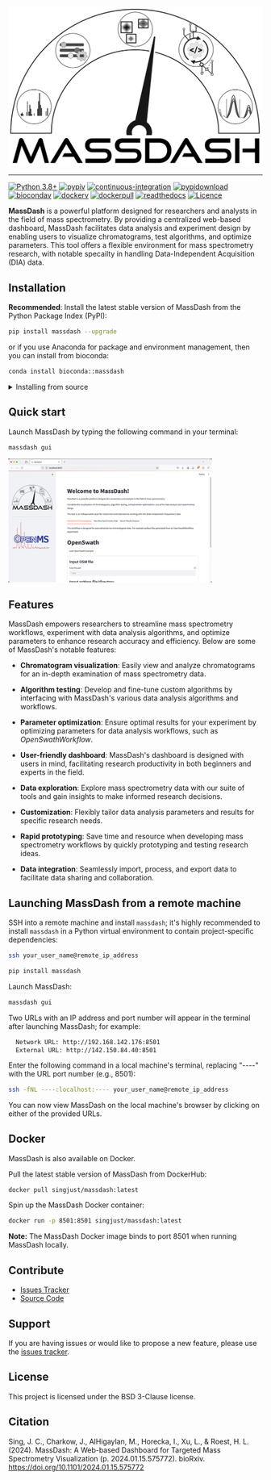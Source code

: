 <p align="center">
  <picture>
    <source media="(prefers-color-scheme: dark)" srcset="https://github.com/Roestlab/massdash/raw/dev/massdash/assets/img/MassDash_Logo_Light.png" alt="MassDash_Logo" width="500">
    <source media="(prefers-color-scheme: light)" srcset="https://github.com/Roestlab/massdash/raw/dev/massdash/assets/img/MassDash_Logo_Dark.png" alt="MassDash_Logo" width="500">
    <img alt="MassDash Logo" comment="Placeholder to transition between light color mode and dark color mode - this image is not directly used." src="https://github.com/Roestlab/massdash/blob/dev/massdash/assets/img/MassDash_Logo_Dark.png">
  </picture>
</p>

---

[![Python 3.8+](https://img.shields.io/badge/python-3.8+-blue.svg)](https://www.python.org/downloads/)
[![pypiv](https://img.shields.io/pypi/v/massdash.svg)](https://pypi.python.org/pypi/massdash)
[![continuous-integration](https://github.com/Roestlab/massdash/workflows/continuous-integration/badge.svg)](https://github.com/Roestlab/massdash/actions)
[![pypidownload](https://img.shields.io/pypi/dm/massdash?color=orange)](https://pypistats.org/packages/massdash)
[![biocondav](https://img.shields.io/conda/v/bioconda/massdash?label=bioconda&color=purple)](https://anaconda.org/bioconda/massdash)
[![dockerv](https://img.shields.io/docker/v/singjust/massdash?label=docker&color=green)](https://hub.docker.com/r/singjust/massdash)
[![dockerpull](https://img.shields.io/docker/pulls/singjust/massdash?color=green)](https://hub.docker.com/r/singjust/massdash)
[![readthedocs](https://img.shields.io/readthedocs/massdash)](https://massdash.readthedocs.io/en/latest/index.html)
[![Licence](https://img.shields.io/badge/License-BSD_3--Clause-orange.svg)](https://raw.githubusercontent.com/RoestLab/massdash/main/LICENSE)

**MassDash** is a powerful platform designed for researchers and analysts in the field of mass spectrometry. By providing a centralized web-based dashboard, MassDash facilitates data analysis and experiment design by enabling users to visualize chromatograms, test algorithms, and optimize parameters. This tool offers a flexible environment for mass spectrometry research, with notable specailty in handling Data-Independent Acquisition (DIA) data.

## Installation

**Recommended**: Install the latest stable version of MassDash from the Python Package Index (PyPI):

```bash
pip install massdash --upgrade
```

or if you use Anaconda for package and environment management, then you can install from bioconda:

```bash
conda install bioconda::massdash
```

<details>
   <summary>Installing from source</summary>

Clone the repository:

```bash
git clone https://github.com/Roestlab/massdash.git
```

Change into `massdash` directory:

```bash
cd massdash
```

Install `massdash` in editable mode:

```bash
pip install -e .
```

</details>

## Quick start

Launch MassDash by typing the following command in your terminal:

```bash
massdash gui
```

<p align="left">
  <img alt="MassDash Landing Page" style="width: 80%;" src="https://github.com/Roestlab/massdash/raw/dev/massdash/assets/img/MassDash_Landing_Page.png">
</p>

## Features

MassDash empowers researchers to streamline mass spectrometry workflows, experiment with data analysis algorithms, and optimize parameters to enhance research accuracy and efficiency. Below are some of MassDash's notable features:

- **Chromatogram visualization**: Easily view and analyze chromatograms for an in-depth examination of mass spectrometry data.

- **Algorithm testing**: Develop and fine-tune custom algorithms by interfacing with MassDash's various data analysis algorithms and workflows.

- **Parameter optimization**: Ensure optimal results for your experiment by optimizing parameters for data analysis workflows, such as *OpenSwathWorkflow*.

- **User-friendly dashboard**: MassDash's dashboard is designed with users in mind, facilitating research productivity in both beginners and experts in the field.

- **Data exploration**: Explore mass spectrometry data with our suite of tools and gain insights to make informed research decisions.

- **Customization**: Flexibly tailor data analysis parameters and results for specific research needs.

- **Rapid prototyping**: Save time and resource when developing mass spectrometry workflows by quickly prototyping and testing research ideas.

- **Data integration**: Seamlessly import, process, and export data to facilitate data sharing and collaboration.

## Launching MassDash from a remote machine

SSH into a remote machine and install `massdash`; it's highly recommended to install `massdash` in a Python virtual environment to contain project-specific dependencies:

```bash
ssh your_user_name@remote_ip_address
```

```bash
pip install massdash
```

Launch MassDash:

```bash
massdash gui
```

Two URLs with an IP address and port number will appear in the terminal after launching MassDash; for example:

```text
  Network URL: http://192.168.142.176:8501
  External URL: http://142.150.84.40:8501
```

 Enter the following command in a local machine's terminal, replacing "----" with the URL port number (e.g., 8501):

```bash
ssh -fNL ----:localhost:---- your_user_name@remote_ip_address
```

You can now view MassDash on the local machine's browser by clicking on either of the provided URLs.

## Docker

MassDash is also available on Docker.

Pull the latest stable version of MassDash from DockerHub:

```bash
docker pull singjust/massdash:latest
```

Spin up the MassDash Docker container:

```bash
docker run -p 8501:8501 singjust/massdash:latest
```

**Note:** The MassDash Docker image binds to port 8501 when running MassDash locally.

## Contribute

* [Issues Tracker](https://github.com/Roestlab/massdash/issues)
* [Source Code](https://github.com/Roestlab/massdash/tree/main/massdash)

## Support

If you are having issues or would like to propose a new feature, please use the [issues tracker](https://github.com/Roestlab/massdash/issues).

## License

This project is licensed under the BSD 3-Clause license.

## Citation

Sing, J. C., Charkow, J., AlHigaylan, M., Horecka, I., Xu, L., & Roest, H. L. (2024). MassDash: A Web-based Dashboard for Targeted Mass Spectrometry Visualization (p. 2024.01.15.575772). bioRxiv. https://doi.org/10.1101/2024.01.15.575772
